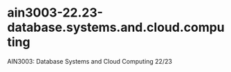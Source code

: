 # ain3003-22.23-database.systems.and.cloud.computing
AIN3003: Database Systems and Cloud Computing 22/23
